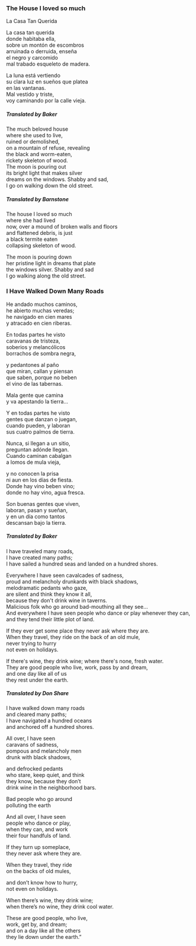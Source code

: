 
### The House I loved so much   
La Casa Tan Querida   

La casa tan querida   
donde habitaba ella,   
sobre un montón de escombros   
arruinada o derruida, enseña  
el negro y carcomido  
mal trabado esqueleto de madera.  

La luna está vertiendo  
su clara luz en sueños que platea  
en las vantanas.  
Mal vestido y triste,  
voy caminando por la calle vieja.

##### Translated by Baker

The much beloved house  
where she used to live,  
ruined or demolished,  
on a mountain of refuse, revealing  
the black and worm-eaten,  
rickety skeleton of wood.  
The moon is pouring out  
its bright light that makes silver  
dreams on the windows. Shabby and sad,  
I go on walking down the old street.  

##### Translated by Barnstone

The house I loved so much  
where she had lived  
now, over a mound of broken walls and floors  
and flattened debris, is just  
a black termite eaten  
collapsing skeleton of wood.  

The moon is pouring down  
her pristine light in dreams that plate  
the windows silver.  Shabby and sad  
I go walking along the old street.  

### I Have Walked Down Many Roads

He andado muchos caminos,  
he abierto muchas veredas;  
he navigado en cien mares  
y atracado en cien riberas.  

En todas partes he visto  
caravanas de tristeza,  
soberios y melancólicos  
borrachos de sombra negra,  

y pedantones al paño  
que miran, callan y piensan  
que saben, porque no beben  
el vino de las tabernas.

Mala gente que camina  
y va apestando la tierra...

Y en todas partes he visto  
gentes que danzan o juegan,  
cuando pueden, y laboran  
sus cuatro palmos de tierra.

Nunca, si llegan a un sitio,  
preguntan adónde llegan.  
Cuando caminan cabalgan  
a lomos de mula vieja,

y no conocen la prisa  
ni aun en los días de fiesta.  
Donde hay vino beben vino;  
donde no hay vino, agua fresca.

Son buenas gentes que viven,  
laboran, pasan y sueñan,  
y en un día como tantos  
descansan bajo la tierra.

##### Translated by Baker

I have traveled many roads,   
I have created many paths;    
I have sailed a hundred seas
and landed on a hundred shores.

Everywhere I have seen cavalcades of sadness,  
proud and melancholy drunkards with black shadows,  
melodramatic pedants who gaze,  
are silent and think they know it all,  
because they don't drink wine in taverns.  
Malicious folk who go around bad-mouthing all they see...  
And everywhere I have seen people who dance or play whenever they can,  
and they tend their little plot of land.  

If they ever get some place they never ask where they are.  
When they travel, they ride on the back of an old mule,  
never trying to hurry  
not even on holidays.  

If there's wine, they drink wine; where there's none, fresh water.  
They are good people who live, work, pass by and dream,  
and one day like all of us  
they rest under the earth.  

##### Translated by Don Share

I have walked down many roads  
and cleared many paths;  
I have navigated a hundred oceans  
and anchored off a hundred shores.  

All over, I have seen  
caravans of sadness,  
pompous and melancholy men  
drunk with black shadows,  

and defrocked pedants  
who stare, keep quiet, and think  
they know, because they don’t  
drink wine in the neighborhood bars.

Bad people who go around  
polluting the earth   

And all over, I have seen  
people who dance or play,  
when they can, and work  
their four handfuls of land.  

If they turn up someplace,  
they never ask where they are.  

When they travel, they ride  
on the backs of old mules,  

and don’t know how to hurry,  
not even on holidays.  

When there’s wine, they drink wine;  
when there’s no wine, they drink cool water.  

These are good people, who live,  
work, get by, and dream;  
and on a day like all the others  
they lie down under the earth.”  
